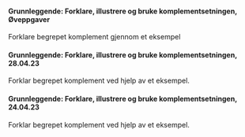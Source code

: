 #### Grunnleggende: Forklare, illustrere og bruke komplementsetningen,  Øveppgaver

Forklare begrepet komplement gjennom et eksempel

#### Grunnleggende: Forklare, illustrere og bruke komplementsetningen,  28.04.23

Forklar begrepet komplement ved hjelp av et eksempel.

#### Grunnleggende: Forklare, illustrere og bruke komplementsetningen,  24.04.23

Forklar begrepet komplement ved hjelp av et eksempel.

